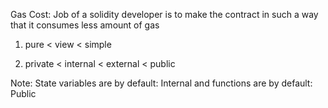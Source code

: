 Gas Cost: Job of a solidity developer is to make the contract in such a way that it consumes less amount of gas
1. pure < view < simple

2. private < internal < external < public

Note: State variables are by default: Internal
and functions are by default: Public
